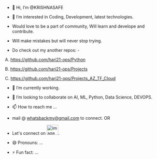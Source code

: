 - 👋 Hi, I’m @KRISHNASAFE
- 👀 I’m interested in Coding, Development, latest technologies.
- Would love to be a part of community, Will learn and develope and contribute.
- Will make mistakes but will never stop trying.

- Do check out my another repos: -

A. https://github.com/hari21-ops/Python

B. https://github.com/hari21-ops/Projects

C. https://github.com/hari21-ops/Projects_AZ_TF_Cloud
  
- 🌱 I’m currently working.
- 💞️ I’m looking to collaborate on AI, ML, Python, Data Science, DEVOPS. 
- 📫 How to reach me ...
- mail @ whatsbackmy@gmail.com to connect.
 OR
- Let's connect on <img width="38" height="33" alt="image" src="https://github.com/user-attachments/assets/2a3665d2-983a-4f9f-adc8-547b30b1bd21" />.

- 😄 Pronouns: ...
- ⚡ Fun fact: ...

<!---
KRISHNASAFE/KRISHNASAFE is a ✨ special ✨ repository because its `README.md` (this file) appears on your GitHub profile.
You can click the Preview link to take a look at your changes.
--->
